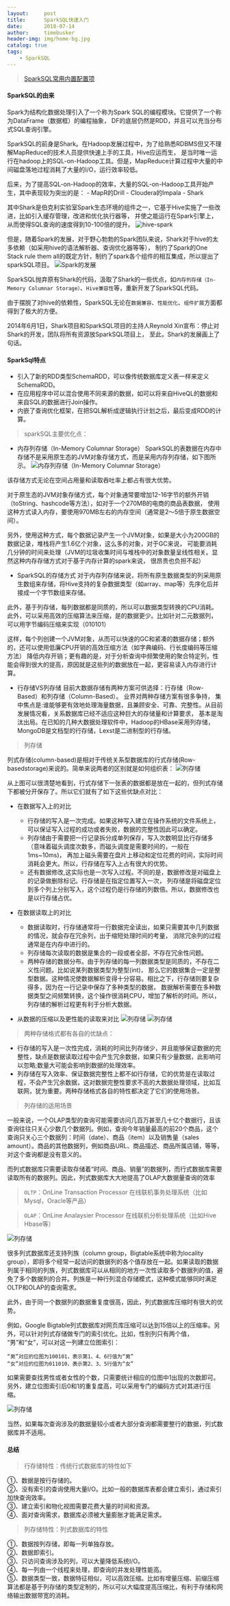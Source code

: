 ```yaml
---
layout:     post
title:      SparkSQL快速入门
date:       2018-07-14
author:     timebusker
header-img: img/home-bg.jpg
catalog: true
tags:
    - SparkSQL
---
```


> [SparkSQL常用内置配置项](https://www.cnblogs.com/pekkle/p/10525757.html)

#### SparkSQL的由来
Spark为结构化数据处理引入了一个称为Spark SQL的编程模块。它提供了一个称为DataFrame（数据框）的编程抽象，
DF的底层仍然是RDD，并且可以充当分布式SQL查询引擎。

SparkSQL的前身是Shark。在Hadoop发展过程中，为了给熟悉RDBMS但又不理解MapReduce的技术人员提供快速上手的工具，Hive应运而生，
是当时唯一运行在hadoop上的SQL-on-Hadoop工具。但是，MapReduce计算过程中大量的中间磁盘落地过程消耗了大量的I/O，运行效率较低。

后来，为了提高SQL-on-Hadoop的效率，大量的SQL-on-Hadoop工具开始产生，其中表现较为突出的是：
    - MapR的Drill
    - Cloudera的Impala
    - Shark

其中Shark是伯克利实验室Spark生态环境的组件之一，它基于Hive实施了一些改进，比如引入缓存管理，改进和优化执行器等，
并使之能运行在Spark引擎上，从而使得SQL查询的速度得到10-100倍的提升。
![hive-spark](img/older/sparksql/4.jpg)

但是，随着Spark的发展，对于野心勃勃的Spark团队来说，Shark对于hive的太多依赖（如采用hive的语法解析器、查询优化器等等），
制约了Spark的One Stack rule them all的既定方针，制约了spark各个组件的相互集成，所以提出了sparkSQL项目。
![Spark的发展](img/older/sparksql/5.jpg)

SparkSQL抛弃原有Shark的代码，汲取了Shark的一些优点，如`内存列存储（In-Memory Columnar Storage）`、`Hive兼容性`等，重新开发了SparkSQL代码。

由于摆脱了对hive的依赖性，SparkSQL无论在`数据兼容`、`性能优化`、`组件扩展`方面都得到了极大的方便。

2014年6月1日，Shark项目和SparkSQL项目的主持人Reynold Xin宣布：停止对Shark的开发，团队将所有资源放SparkSQL项目上，
至此，Shark的发展画上了句话。

#### SparkSql特点
- 引入了新的RDD类型SchemaRDD，可以像传统数据库定义表一样来定义SchemaRDD。
- 在应用程序中可以混合使用不同来源的数据，如可以将来自HiveQL的数据和来自SQL的数据进行Join操作。
- 内嵌了查询优化框架，在把SQL解析成逻辑执行计划之后，最后变成RDD的计算。

> sparkSQL主要优化点：

- 内存列存储（In-Memory Columnar Storage）
SparkSQL的表数据在内存中存储不是采用原生态的JVM对象存储方式，而是采用内存列存储，如下图所示。
![内存列存储（In-Memory Columnar Storage）](img/older/sparksql/6.jpg)

该存储方式无论在空间占用量和读取吞吐率上都占有很大优势。

对于原生态的JVM对象存储方式，每个对象通常要增加12-16字节的额外开销（toString、hashcode等方法），如对于一个270MB的电商的商品表数据，
使用这种方式读入内存，要使用970MB左右的内存空间（通常是2～5倍于原生数据空间）。

另外，使用这种方式，每个数据记录产生一个JVM对象，如果是大小为200GB的数据记录，堆栈将产生1.6亿个对象，这么多的对象，对于GC来说，
可能要消耗几分钟的时间来处理（JVM的垃圾收集时间与堆栈中的对象数量呈线性相关。显然这种内存存储方式对于基于内存计算的spark来说，
很昂贵也负担不起）

- SparkSQL的存储方式
对于内存列存储来说，将所有原生数据类型的列采用原生数组来存储，将Hive支持的复杂数据类型（如array、map等）先序化后并接成一个字节数组来存储。

此外，基于列存储，每列数据都是同质的，所以可以数据类型转换的CPU消耗。此外，可以采用高效的压缩算法来压缩，是的数据更少。比如针对二元数据列，
可以用字节编码压缩来实现（010101）

这样，每个列创建一个JVM对象，从而可以快速的GC和紧凑的数据存储；额外的，还可以使用低廉CPU开销的高效压缩方法（如字典编码、行长度编码等压缩方法）
降低内存开销；更有趣的是，对于分析查询中频繁使用的聚合特定列，性能会得到很大的提高，原因就是这些列的数据放在一起，更容易读入内存进行计算。

- 行存储VS列存储
目前大数据存储有两种方案可供选择：行存储（Row-Based）和列存储（Column-Based）。 业界对两种存储方案有很多争持，
集中焦点是:谁能够更有效地处理海量数据，且兼顾安全、可靠、完整性。从目前发展情况看，关系数据库已经不适应这种巨大的存储量和计算要求，
基本是淘汰出局。在已知的几种大数据处理软件中，Hadoop的HBase采用列存储，MongoDB是文档型的行存储，Lexst是二进制型的行存储。

> 列存储

列式存储(column-based)是相对于传统关系型数据库的行式存储(Row-basedstorage)来说的。简单来说两者的区别就是如何组织表：
![列存储](img/older/sparksql/7.jpg)

从上图可以很清楚地看到，行式存储下一张表的数据都是放在一起的，但列式存储下都被分开保存了。所以它们就有了如下这些优缺点对比：

- 在数据写入上的对比
    - 行存储的写入是一次完成。如果这种写入建立在操作系统的文件系统上，可以保证写入过程的成功或者失败，数据的完整性因此可以确定。
    - 列存储由于需要把一行记录拆分成单列保存，写入次数明显比行存储多（意味着磁头调度次数多，而磁头调度是需要时间的，一般在1ms~10ms)，
	  再加上磁头需要在盘片上移动和定位花费的时间，实际时间消耗会更大。所以，行存储在写入上占有很大的优势。
    - 还有数据修改,这实际也是一次写入过程。不同的是，数据修改是对磁盘上的记录做删除标记。行存储是在指定位置写入一次，
	  列存储是将磁盘定位到多个列上分别写入，这个过程仍是行存储的列数倍。所以，数据修改也是以行存储占优。

- 在数据读取上的对比
    - 数据读取时，行存储通常将一行数据完全读出，如果只需要其中几列数据的情况，就会存在冗余列，出于缩短处理时间的考量，
	  消除冗余列的过程通常是在内存中进行的。
    - 列存储每次读取的数据是集合的一段或者全部，不存在冗余性问题。
    - 两种存储的数据分布。由于列存储的每一列数据类型是同质的，不存在二义性问题。比如说某列数据类型为整型(int)，
	  那么它的数据集合一定是整型数据。这种情况使数据解析变得十分容易。相比之下，行存储则要复杂得多，因为在一行记录中保存了多种类型的数据，
	  数据解析需要在多种数据类型之间频繁转换，这个操作很消耗CPU，增加了解析的时间。所以，列存储的解析过程更有利于分析大数据。

- 从数据的压缩以及更性能的读取来对比
![列存储](img/older/sparksql/8.jpg)
![列存储](img/older/sparksql/9.jpg)

> 两种存储格式都有各自的优缺点：

- 行存储的写入是一次性完成，消耗的时间比列存储少，并且能够保证数据的完整性，缺点是数据读取过程中会产生冗余数据，如果只有少量数据，此影响可以忽略;数量大可能会影响到数据的处理效率。
- 列存储在写入效率、保证数据完整性上都不如行存储，它的优势是在读取过程，不会产生冗余数据，这对数据完整性要求不高的大数据处理领域，比如互联网，犹为重要。两种存储格式各自的特性都决定了它们的使用场景。

> 列存储的适用场景

一般来说，一个OLAP类型的查询可能需要访问几百万甚至几十亿个数据行，且该查询往往只关心少数几个数据列。例如，查询今年销量最高的前20个商品，这个查询只关心三个数据列：时间（date）、商品（item）以及销售量（sales amount）。商品的其他数据列，例如商品URL、商品描述、商品所属店铺，等等，对这个查询都是没有意义的。

而列式数据库只需要读取存储着“时间、商品、销量”的数据列，而行式数据库需要读取所有的数据列。因此，列式数据库大大地提高了OLAP大数据量查询的效率

> `OLTP`：OnLine Transaction Processor 在线联机事务处理系统（比如Mysql，Oracle等产品）

> `OLAP`：OnLine Analaysier Processor  在线联机分析处理系统（比如Hive  Hbase等）

![列存储](img/older/sparksql/10.jpg)

很多列式数据库还支持列族（column group，Bigtable系统中称为locality group），即将多个经常一起访问的数据列的各个值存放在一起。如果读取的数据列属于相同的列族，列式数据库可以从相同的地方一次性读取多个数据列的值，避免了多个数据列的合并。列族是一种行列混合存储模式，这种模式能够同时满足OLTP和OLAP的查询需求。

此外，由于同一个数据列的数据重复度很高，因此，列式数据库压缩时有很大的优势。

例如，Google Bigtable列式数据库对网页库压缩可以达到15倍以上的压缩率。另外，可以针对列式存储做专门的索引优化。比如，性别列只有两个值，
“男”和“女”，可以对这一列建立位图索引：

```
“男”对应的位图为100101，表示第1、4、6行值为“男”
“女”对应的位图为011010，表示第2、3、5行值为“女”
```

如果需要查找男性或者女性的个数，只需要统计相应的位图中1出现的次数即可。另外，建立位图索引后0和1的重复度高，可以采用专门的编码方式对其进行压缩。

![列存储](img/older/sparksql/11.jpg)

当然，如果每次查询涉及的数据量较小或者大部分查询都需要整行的数据，列式数据库并不适用。

#### 总结

> 行存储特性：传统行式数据库的特性如下

①、数据是按行存储的。          
②、没有索引的查询使用大量I/O。比如一般的数据库表都会建立索引，通过索引加快查询效率。          
③、建立索引和物化视图需要花费大量的时间和资源。          
④、面对查询需求，数据库必须被大量膨胀才能满足需求。          

> 列存储特性：列式数据库的特性

①、数据按列存储，即每一列单独存放。          
②、数据即索引。                    
③、只访问查询涉及的列，可以大量降低系统I/O。          
④、每一列由一个线程来处理，即查询的并发处理性能高。          
⑤、数据类型一致，数据特征相似，可以高效压缩。比如有增量压缩、前缀压缩算法都是基于列存储的类型定制的，所以可以大幅度提高压缩比，有利于存储和网络输出数据带宽的消耗。          
